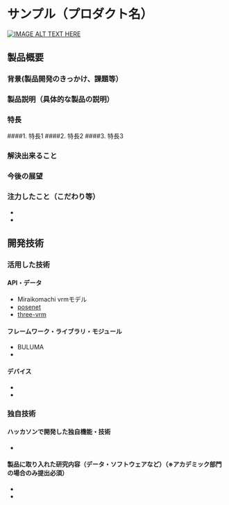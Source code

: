# サンプル（プロダクト名）

[![IMAGE ALT TEXT HERE](https://jphacks.com/wp-content/uploads/2020/09/JPHACKS2020_ogp.jpg)](https://www.youtube.com/watch?v=G5rULR53uMk)

## 製品概要
### 背景(製品開発のきっかけ、課題等）
### 製品説明（具体的な製品の説明）
### 特長
####1. 特長1
####2. 特長2
####3. 特長3

### 解決出来ること
### 今後の展望
### 注力したこと（こだわり等）
*
*

## 開発技術
### 活用した技術
#### API・データ
* Miraikomachi vrmモデル
* [posenet](https://github.com/tensorflow/tfjs-models/tree/master/posenet)
* [three-vrm](https://github.com/pixiv/three-vrm)

#### フレームワーク・ライブラリ・モジュール
* BULUMA
*

#### デバイス
*
*

### 独自技術
#### ハッカソンで開発した独自機能・技術
*

#### 製品に取り入れた研究内容（データ・ソフトウェアなど）（※アカデミック部門の場合のみ提出必須）
*
*
